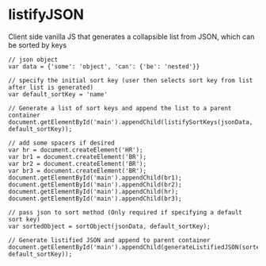 # listifyJSON
Client side vanilla JS that generates a collapsible list from JSON, which can be sorted by keys

    // json object
    var data = {'some': 'object', 'can': {'be': 'nested'}} 
    
    // specify the initial sort key (user then selects sort key from list after list is generated)
    var default_sortKey = 'name'  
    
    // Generate a list of sort keys and append the list to a parent container
    document.getElementById('main').appendChild(listifySortKeys(jsonData, default_sortKey));  
    
    // add some spacers if desired
    var hr = document.createElement('HR'); 
    var br1 = document.createElement('BR');
    var br2 = document.createElement('BR');
    var br3 = document.createElement('BR');
    document.getElementById('main').appendChild(br1);
    document.getElementById('main').appendChild(br2);
    document.getElementById('main').appendChild(hr);
    document.getElementById('main').appendChild(br3);
    
    // pass json to sort method (Only required if specifying a default sort key)
    var sortedObject = sortObject(jsonData, default_sortKey);
    
    // Generate listified JSON and append to parent container
    document.getElementById('main').appendChild(generateListifiedJSON(sortedObject, default_sortKey));
